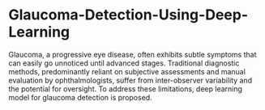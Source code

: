 # Glaucoma-Detection-Using-Deep-Learning
 Glaucoma, a progressive eye disease, often 
exhibits subtle symptoms that can easily go unnoticed until advanced stages. Traditional diagnostic methods, predominantly reliant on subjective assessments  and manual evaluation by ophthalmologists, suffer from inter-observer variability and the  potential for oversight. To address these limitations, deep learning model for glaucoma  detection is proposed. 

